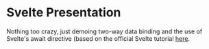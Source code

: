 # Svelte Presentation
Nothing too crazy, just demoing two-way data binding and the use of Svelte's await directive (based on the official Svelte tutorial [here](https://svelte.dev/tutorial/await-blocks).
